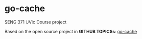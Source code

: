 # go-cache
SENG 371 UVic Course project

Based on the open source project in **GITHUB TOPICSs**: [go-cache](https://github.com/patrickmn/go-cache)
